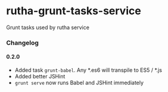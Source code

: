 rutha-grunt-tasks-service
=========================

Grunt tasks used by rutha service

### Changelog

#### 0.2.0

* Added task `grunt-babel`. Any *.es6 will transpile to ES5 / *.js
* Added better JSHint
* `grunt serve` now runs Babel and JSHint immediately
